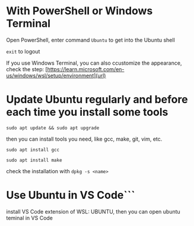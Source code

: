 # With PowerShell or Windows Terminal

Open PowerShell, enter command ```Ubuntu``` to get into the Ubuntu shell

```exit``` to logout

If you use Windows Terminal, you can also ccustomize the appearance, check the step: [https://learn.microsoft.com/en-us/windows/wsl/setup/environment](url)

# Update Ubuntu regularly and before each time you install some tools

```sudo apt update && sudo apt upgrade```

then you can install tools you need, like gcc, make, git, vim, etc.

```sudo apt install gcc```

```sudo apt install make```

check the installation with ```dpkg -s <name>```

# Use Ubuntu in VS Code```

install VS Code extension of WSL: UBUNTU, then you can open ubuntu teminal in VS Code
